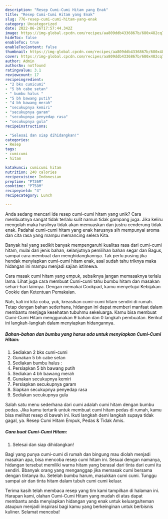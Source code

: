 ```yaml
---
description: "Resep Cumi-Cumi Hitam yang Enak"
title: "Resep Cumi-Cumi Hitam yang Enak"
slug: 776-resep-cumi-cumi-hitam-yang-enak
category: Uncategorized
date: 2022-06-26T17:57:44.342Z
image: https://img-global.cpcdn.com/recipes/aa809ddb4336867b/680x482cq70/cumi-cumi-hitam-foto-resep-utama.jpg
hideToc: false
enableToc: true
enableTocContent: false
thumbnail: https://img-global.cpcdn.com/recipes/aa809ddb4336867b/680x482cq70/cumi-cumi-hitam-foto-resep-utama.jpg
cover: https://img-global.cpcdn.com/recipes/aa809ddb4336867b/680x482cq70/cumi-cumi-hitam-foto-resep-utama.jpg
author: Admin
authorAv: notfound
ratingvalue: 3.1
reviewcount: 17
recipeingredient:
- "2 bks cumicumi"
- "5 bh cabe setan"
- " bumbu halus "
- "5 bh bawang putih"
- "4 bh bawang merah"
- "secukupnya kemiri"
- "secukupnya garam"
- "secukupnya penyedap rasa"
- "secukupnya gula"
recipeinstructions:

- "Selesai dan siap dihidangkan!"
categories:
- Resep
tags:
- cumicumi
- hitam

katakunci: cumicumi hitam 
nutrition: 240 calories
recipecuisine: Indonesian
preptime: "PT36M"
cooktime: "PT58M"
recipeyield: "4"
recipecategory: Lunch

---
```





Anda sedang mencari ide resep cumi-cumi hitam yang unik? Cara membuatnya sangat tidak terlalu sulit namun tidak gampang juga. Jika keliru mengolah maka hasilnya tidak akan memuaskan dan justru cenderung tidak enak. Padahal cumi-cumi hitam yang enak harusnya sih mempunyai aroma dan cita rasa yang mampu memancing selera Kita.





Banyak hal yang sedikit banyak mempengaruhi kualitas rasa dari cumi-cumi hitam, mulai dari jenis bahan, selanjutnya pemilihan bahan segar dan Bagus, sampai cara membuat dan menghidangkannya. Tak perlu pusing jika hendak menyiapkan cumi-cumi hitam enak,      asal sudah tahu triknya maka hidangan ini mampu menjadi sajian istimewa.














Cara masak cumi hitam yang empuk, sebaiknya jangan memasaknya terlalu lama. Lihat juga cara membuat Cumi-cumi tahu bumbu hitam dan masakan sehari-hari lainnya. Dengan memakai Cookpad, kamu menyetujui Kebijakan Cookie dan Ketentuan Pemakaian.






Nah, kali ini kita coba, yuk, kreasikan cumi-cumi hitam sendiri di rumah. Tetap dengan bahan sederhana, hidangan ini dapat memberi manfaat dalam membantu menjaga kesehatan tubuhmu sekeluarga. Kamu bisa membuat Cumi-Cumi Hitam menggunakan 9 bahan dan 0 langkah pembuatan. Berikut ini langkah-langkah dalam menyiapkan hidangannya.

<!--inarticleads1-->

##### Bahan-bahan dan bumbu yang harus ada untuk menyiapkan Cumi-Cumi Hitam:

1. Sediakan 2 bks cumi-cumi
1. Gunakan 5 bh cabe setan
1. Sediakan  bumbu halus :
1. Persiapkan 5 bh bawang putih
1. Sediakan 4 bh bawang merah
1. Gunakan secukupnya kemiri
1. Persiapkan secukupnya garam
1. Siapkan secukupnya penyedap rasa
1. Sediakan secukupnya gula


Salah satu menu sederhana dari cumi adalah cumi hitam dengan bumbu pedas. Jika kamu tertarik untuk membuat cumi hitam pedas di rumah, kamu bisa melihat resep di bawah ini. Ikuti langkah demi langkah supaya tidak gagal, ya. Resep Cumi Hitam Empuk, Pedas &amp; Tidak Amis. 

<!--inarticleads2-->

##### Cara buat Cumi-Cumi Hitam:


1. Selesai dan siap dihidangkan!

Bagi yang punya cumi-cumi di rumah dan bingung mau diolah menjadi masakan apa, bisa mencoba resep cumi hitam ini. Sesuai dengan namanya, hidangan tersebut memiliki warna hitam yang berasal dari tinta dari cumi itu sendiri. Bbanyak orang yang menganggap jika memasak cumi bersama dengan tintanya itu. Setelah bumbu harum, masukkan cumi cumi. Tunggu sampai air dan tinta hitam dalam tubuh cumi cumi keluar. 

Terima kasih telah membaca resep yang tim kami tampilkan di halaman ini. Harapan kami, olahan Cumi-Cumi Hitam yang mudah di atas dapat membantu anda menyiapkan hidangan yang enak untuk keluarga/teman ataupun menjadi inspirasi bagi kamu yang berkeinginan untuk berbisnis kuliner. Selamat mencoba!
